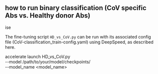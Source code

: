 ## how to run binary classification (CoV specific Abs vs. Healthy donor Abs)

ise 

The fine-tuning script `HD_vs_CoV.py` can be run with its associated config file (CoV-classification_train-config.yaml) using DeepSpeed, as described here.

accelerate launch HD_vs_CoV.py \
    --model /path/to/your/model/checkpoints/ \
    --model_name <model_name>
